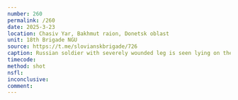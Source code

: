 ```yaml
---
number: 260
permalink: /260
date: 2025-3-23
location: Chasiv Yar, Bakhmut raion, Donetsk oblast
unit: 18th Brigade NGU
source: https://t.me/slovianskbrigade/726
caption: Russian soldier with severely wounded leg is seen lying on the ground, rolls on his side and shoots himself with AK
timecode: 
method: shot
nsfl: 
inconclusive: 
comment: 
---
```

<script async src="https://telegram.org/js/telegram-widget.js?22" data-telegram-post="manticora155/205" data-width="100%"></script>